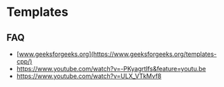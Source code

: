 # Templates

## FAQ

* [www.geeksforgeeks.org](https://www.geeksforgeeks.org/templates-cpp/)
* https://www.youtube.com/watch?v=-PKyagrtIfs&feature=youtu.be
* https://www.youtube.com/watch?v=ULX_VTkMvf8
